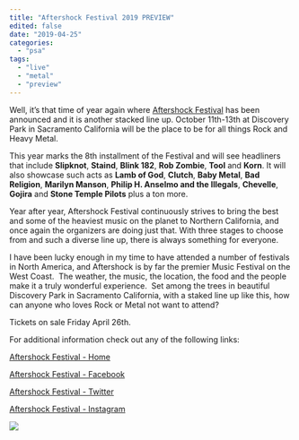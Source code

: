 ```yaml
---
title: "Aftershock Festival 2019 PREVIEW"
edited: false
date: "2019-04-25"
categories:
  - "psa"
tags:
  - "live"
  - "metal"
  - "preview"
---
```


Well, it’s that time of year again where [Aftershock Festival](https://aftershockfestival.com/) has been announced and it is another stacked line up. October 11th\-13th at Discovery Park in Sacramento California will be the place to be for all things Rock and Heavy Metal.

This year marks the 8th installment of the Festival and will see headliners that include **Slipknot**, **Staind**, **Blink 182**, **Rob Zombie**, **Tool** and **Korn**. It will also showcase such acts as **Lamb of God**, **Clutch**, **Baby Metal**, **Bad Religion**, **Marilyn Manson**, **Philip H. Anselmo and the Illegals**, **Chevelle**, **Gojira** and **Stone Temple Pilots** plus a ton more.

Year after year, Aftershock Festival continuously strives to bring the best and some of the heaviest music on the planet to Northern California, and once again the organizers are doing just that. With three stages to choose from and such a diverse line up, there is always something for everyone.

I have been lucky enough in my time to have attended a number of festivals in North America, and Aftershock is by far the premier Music Festival on the West Coast.  The weather, the music, the location, the food and the people make it a truly wonderful experience.  Set among the trees in beautiful Discovery Park in Sacramento California, with a staked line up like this, how can anyone who loves Rock or Metal not want to attend? 

Tickets on sale Friday April 26th.

For additional information check out any of the following links:

[Aftershock Festival - Home](https://aftershockfestival.com)

[Aftershock Festival - Facebook](https://www.facebook.com/AftershockFestival)

[Aftershock Festival - Twitter](https://twitter.com/aftershocksac)

[Aftershock Festival - Instagram](https://www.instagram.com/aftershockconcert/) 

![](https://www.hellbound.ca/wp-content/uploads/2019/04/AS19-Official-admat2.jpg)
